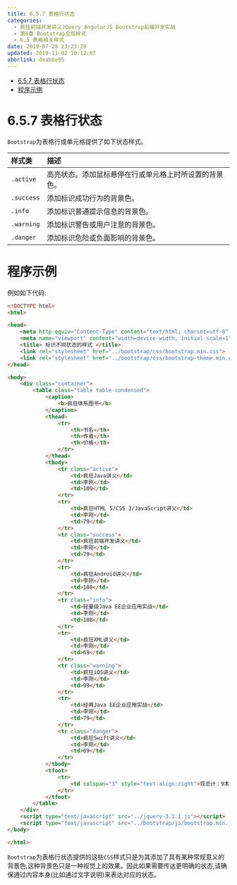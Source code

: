```yaml
---
title: 6.5.7 表格行状态
categories: 
  - 疯狂前端开发讲义JQuery AngularJS Bootstrap前端开发实战
  - 第6章 Bootstrap全局样式
  - 6.5 表格相关样式
date: 2019-07-28 23:23:29
updated: 2019-11-02 10:12:07
abbrlink: deabbe95
---
```

<div id='my_toc'>

- [6.5.7 表格行状态](/JavaReadingNotes/deabbe95/#6-5-7-表格行状态)
- [程序示例](/JavaReadingNotes/deabbe95/#程序示例)

</div>
<!--more-->
<script>if (navigator.platform.toLowerCase() == 'win32'){document.getElementById('my_toc').style.display = 'none';}</script>

<!--end-->
<!--SSTStart-->
# 6.5.7 表格行状态 #
`Bootstrap`为表格行或单元格提供了如下状态样式。

|样式类|描述|
|:---|:---|
|`.active`|高亮状态。添加鼠标悬停在行或单元格上时所设置的背景色。|
|`.success`|添加标识成功行为的背景色。|
|`.info`|添加标识普通提示信息的背景色。|
|`.warning`|添加标识警告或用户注意的背景色。|
|`.danger`|添加标识危险或负面影响的背景色。|
<!--SSTStop-->

# 程序示例 #
例如如下代码:
```html
<!DOCTYPE html>
<html>

<head>
    <meta http-equiv="Content-Type" content="text/html; charset=utf-8" />
    <meta name="viewport" content="width=device-width, initial-scale=1">
    <title> 标识不同状态的样式 </title>
    <link rel="stylesheet" href="../bootstrap/css/bootstrap.min.css">
    <link rel="stylesheet" href="../bootstrap/css/bootstrap-theme.min.css">
</head>

<body>
    <div class="container">
        <table class="table table-condensed">
            <caption>
                <b>疯狂体系图书</b>
            </caption>
            <thead>
                <tr>
                    <th>书名</th>
                    <th>作者</th>
                    <th>价格</th>
                </tr>
            </thead>
            <tbody>
                <tr class="active">
                    <td>疯狂Java讲义</td>
                    <td>李刚</td>
                    <td>109</td>
                </tr>
                <tr>
                    <td>疯狂HTML 5/CSS 3/JavaScript讲义</td>
                    <td>李刚</td>
                    <td>79</td>
                </tr>
                <tr class="success">
                    <td>疯狂前端开发讲义</td>
                    <td>李刚</td>
                    <td>79</td>
                </tr>
                <tr>
                    <td>疯狂Android讲义</td>
                    <td>李刚</td>
                    <td>108</td>
                </tr>
                <tr class="info">
                    <td>轻量级Java EE企业应用实战</td>
                    <td>李刚</td>
                    <td>108</td>
                </tr>
                <tr>
                    <td>疯狂XML讲义</td>
                    <td>李刚</td>
                    <td>69</td>
                </tr>
                <tr class="warning">
                    <td>疯狂iOS讲义</td>
                    <td>李刚</td>
                    <td>99</td>
                </tr>
                <tr>
                    <td>经典Java EE企业应用实战</td>
                    <td>李刚</td>
                    <td>79</td>
                </tr>
                <tr class="danger">
                    <td>疯狂Swift讲义</td>
                    <td>李刚</td>
                    <td>69</td>
                </tr>
            </tbody>
            <tfoot>
                <tr>
                    <td colspan="3" style="text-align:right">现总计：9本图书</td>
                </tr>
            </tfoot>
        </table>
    </div>
    <script type="text/javascript" src="../jquery-3.1.1.js"></script>
    <script type="text/javascript" src="../bootstrap/js/bootstrap.min.js"></script>
</body>

</html>
```
<!--SSTStart-->
`Bootstrap`为表格行状态提供的这些`CSS`样式只是为其添加了具有某种常规意义的背景色,这种背景色只是一种视觉上的效果。因此如果需要传达更明确的状态,请确保通过内容本身(比如通过文字说明)来表达对应的状态。
<!--SSTStop-->
